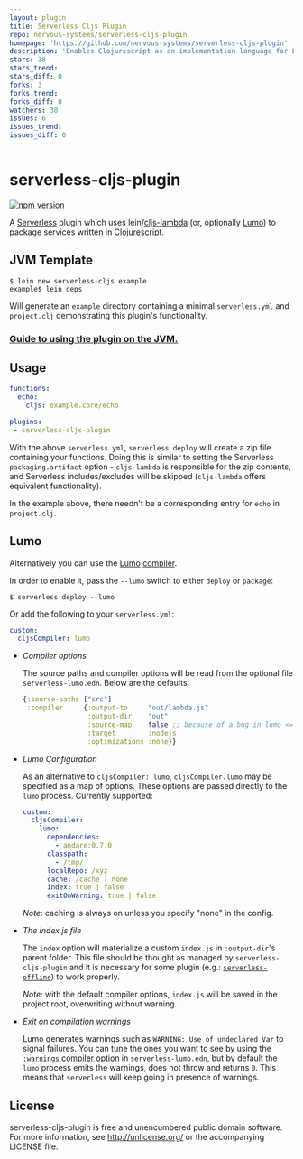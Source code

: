 ```yaml
---
layout: plugin
title: Serverless Cljs Plugin
repo: nervous-systems/serverless-cljs-plugin
homepage: 'https://github.com/nervous-systems/serverless-cljs-plugin'
description: 'Enables Clojurescript as an implementation language for Lambda handlers'
stars: 38
stars_trend: 
stars_diff: 0
forks: 3
forks_trend: 
forks_diff: 0
watchers: 38
issues: 6
issues_trend: 
issues_diff: 0
---
```



# serverless-cljs-plugin

[![npm version](https://badge.fury.io/js/serverless-cljs-plugin.svg)](https://badge.fury.io/js/serverless-cljs-plugin)

A [Serverless](https://github.com/serverless/serverless) plugin which
uses lein/[cljs-lambda](https://github.com/nervous-systems/cljs-lambda) (or,
optionally [Lumo](https://github.com/anmonteiro/lumo)) to package services
written in [Clojurescript](https://clojurescript.org/).

## JVM Template

``` shell
$ lein new serverless-cljs example
example$ lein deps
```

Will generate an `example` directory containing a minimal `serverless.yml` and
`project.clj` demonstrating this plugin's functionality.

### [Guide to using the plugin on the JVM.](https://nervous.io/clojurescript/lambda/2017/02/06/serverless-cljs/)

## Usage

```yaml
functions:
  echo:
    cljs: example.core/echo

plugins:
 - serverless-cljs-plugin
```

With the above `serverless.yml`, `serverless deploy` will create a zip file
containing your functions.  Doing this is similar to setting the Serverless
`packaging.artifact` option - `cljs-lambda` is responsible for the zip contents,
and Serverless includes/excludes will be skipped (`cljs-lambda` offers
equivalent functionality).

In the example above, there needn't be a corresponding entry for `echo` in
`project.clj`.

## Lumo

Alternatively you can use the [Lumo](https://github.com/anmonteiro/lumo)
[compiler](https://anmonteiro.com/2017/02/compiling-clojurescript-projects-without-the-jvm/).

In order to enable it, pass the `--lumo` switch to either `deploy` or `package`:

```shell
$ serverless deploy --lumo
```

Or add the following to your `serverless.yml`:

```yaml
custom:
  cljsCompiler: lumo
```

 -  _Compiler options_

    The source paths and compiler options will be read from the optional file
    `serverless-lumo.edn`.  Below are the defaults:

    ```clojure
    {:source-paths ["src"]
     :compiler     {:output-to     "out/lambda.js"
                    :output-dir    "out"
                    :source-map    false ;; because of a bug in lumo <= 1.8.0
                    :target        :nodejs
                    :optimizations :none}}
    ```

 -  _Lumo Configuration_

    As an alternative to `cljsCompiler: lumo`, `cljsCompiler.lumo` may be specified
    as a map of options.  These options are passed directly to the `lumo` process.
    Currently supported:

    ```yaml
    custom:
      cljsCompiler:
        lumo:
          dependencies:
            - andare:0.7.0
          classpath:
            - /tmp/
          localRepo: /xyz
          cache: /cache | none
          index: true | false
          exitOnWarning: true | false
    ```

    _Note_: caching is always on unless you specify "none" in the config.

 -  _The index.js file_

    The `index` option will materialize a custom `index.js` in `:output-dir`'s parent folder. This
    file should be thought as managed by `serverless-cljs-plugin` and it is necessary for some plugin (e.g.: [`serverless-offline`](https://github.com/dherault/serverless-offline)) to work properly.

    _Note_: with the default compiler options, `index.js` will be saved in the project root, overwriting without warning.

 -  _Exit on compilation warnings_

    Lumo generates warnings such as `WARNING: Use of undeclared Var` to signal
    failures. You can tune the ones you want to see by using the
    [`:warnings` compiler option](https://clojurescript.org/reference/compiler-options#warnings)
    in `serverless-lumo.edn`, but by default the `lumo` process emits the warnings,
    does not throw and returns `0`. This means that `serverless` will keep going in
    presence of warnings.

## License

serverless-cljs-plugin is free and unencumbered public domain software. For more
information, see http://unlicense.org/ or the accompanying LICENSE
file.
